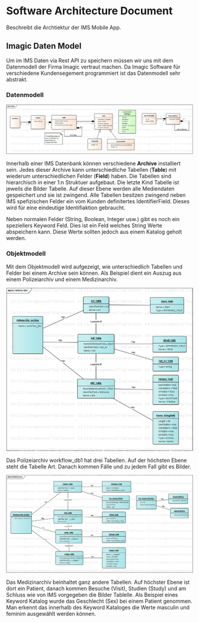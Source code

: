 # Software Architecture Document

Beschreibt die Archtiektur der IMS Mobile App.


## Imagic Daten Model
Um im IMS Daten via Rest API zu speichern müssen wir uns mit dem Datenmodell der Firma Imagic vertraut machen.
Da Imagic Software für verschiedene Kundensegement programmiert ist das Datenmodell sehr abstrakt.

### Datenmodell

![IMS Datenmodell](Ims_Datenmodell.png)

Innerhalb einer IMS Datenbank können verschiedene **Archive** installiert sein. Jedes dieser Archive kann unterschiedliche Tabellen (**Table**) mit wiederum unterschiedlichen Felder (**Field**) haben. Die Tabellen sind hierarchisch in einer 1:n Struktuer aufgebaut. Die letzte Kind Tabelle ist jeweils die Bilder Tabelle. Auf dieser Ebene werden alle Mediendaten gespeichert und sie ist zwingend. Alle Tabellen besitzen zwingend neben IMS spefizischen Felder ein vom Kunden definitertes IdentifierField. Dieses wird für eine eindeutige Identifiaktion gebraucht.

Neben normalen Felder (String, Boolean, Integer usw.) gibt es noch ein speziellers Keyword Feld. Dies ist ein Feld welches String Werte abspeichern kann. Diese Werte sollten jedoch aus einem Katalog geholt werden.

### Objektmodell
Mit dem Objektmodell wird aufgezeigt, wie unterschiedlich Tabellen und Felder bei einem Archive sein können. Als Beispiel dient ein Auszug aus einem Polizeiarchiv und einem Medizinarchiv.

![Objektmodell Polizeiarchiv](Polizeiarchiv_Objektmodell.png)

Das Polizeiarchiv workflow_db1 hat drei Tabellen. Auf der höchsten Ebene steht die Tabelle Art. Danach kommen Fälle und zu jedem Fall gibt es Bilder.

![Objektmodell Medizinarchiv](Medizinarchiv_Objectmodell.png)

Das Medizinarchiv beinhaltet ganz andere Tabellen. Auf höchster Ebene ist dort ein Patient, danach kommen Besuche (Visit), Studien (Study) und am Schluss wie von IMS vorgegeben die Bilder Tablelle. Als Beispiel eines Keyword Katalog wurde das Geschlecht (Sex) bei einem Patient genommen. Man erkennt das innerhalb des Keyword Kataloges die Werte masculin und feminim ausgewählt werden können.



